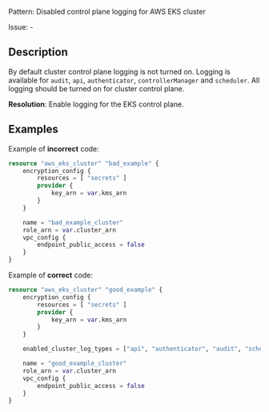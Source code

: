 Pattern: Disabled control plane logging for AWS EKS cluster

Issue: -

## Description

By default cluster control plane logging is not turned on. Logging is available for `audit`, `api`, `authenticator`, `controllerManager` and `scheduler`. All logging should be turned on for cluster control plane.

**Resolution**: Enable logging for the EKS control plane.

## Examples

Example of **incorrect** code:

```terraform
resource "aws_eks_cluster" "bad_example" {
    encryption_config {
        resources = [ "secrets" ]
        provider {
            key_arn = var.kms_arn
        }
    }

    name = "bad_example_cluster"
    role_arn = var.cluster_arn
    vpc_config {
        endpoint_public_access = false
    }
}
```

Example of **correct** code:

```terraform
resource "aws_eks_cluster" "good_example" {
    encryption_config {
        resources = [ "secrets" ]
        provider {
            key_arn = var.kms_arn
        }
    }

	enabled_cluster_log_types = ["api", "authenticator", "audit", "scheduler", "controllerManager"]

    name = "good_example_cluster"
    role_arn = var.cluster_arn
    vpc_config {
        endpoint_public_access = false
    }
}
```
